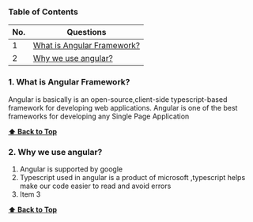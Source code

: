 ### Table of Contents

| No. | Questions |
|---- | ---------
|1 | [What is Angular Framework?](#what-is-angular-framework)|
|2 | [Why we use angular?](#Why-we-use-angular)|



###  1. What is Angular Framework?
Angular is basically is an open-source,client-side typescript-based  framework  for developing web applications.
Angular is one of the best frameworks for developing any Single Page Application

**[⬆ Back to Top](#table-of-contents)**


### 2.  Why we use angular?
1. Angular is supported by google
1. Typescript used in angular is a product of microsoft ,typescript  helps make our code easier to read and avoid errors
1. Item 3

**[⬆ Back to Top](#table-of-contents)**







